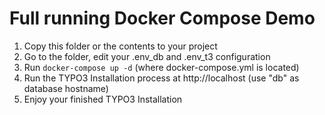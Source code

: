# Full running Docker Compose Demo

1. Copy this folder or the contents to your project
2. Go to the folder, edit your .env_db and .env_t3 configuration
3. Run `docker-compose up -d` (where docker-compose.yml is located)
4. Run the TYPO3 Installation process at http://localhost (use "db" as database hostname)
5. Enjoy your finished TYPO3 Installation
